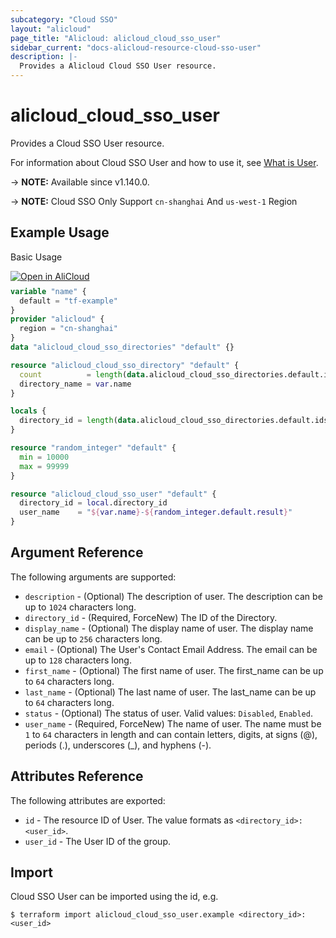 ```yaml
---
subcategory: "Cloud SSO"
layout: "alicloud"
page_title: "Alicloud: alicloud_cloud_sso_user"
sidebar_current: "docs-alicloud-resource-cloud-sso-user"
description: |-
  Provides a Alicloud Cloud SSO User resource.
---
```


# alicloud_cloud_sso_user

Provides a Cloud SSO User resource.

For information about Cloud SSO User and how to use it, see [What is User](https://www.alibabacloud.com/help/en/cloudsso/latest/api-cloudsso-2021-05-15-createuser).

-> **NOTE:** Available since v1.140.0.

-> **NOTE:** Cloud SSO Only Support `cn-shanghai` And `us-west-1` Region

## Example Usage

Basic Usage

<div style="display: block;margin-bottom: 40px;"><div class="oics-button" style="float: right;position: absolute;margin-bottom: 10px;">
  <a href="https://api.aliyun.com/terraform?resource=alicloud_cloud_sso_user&exampleId=9ab06875-0649-45b3-d95c-8c1edcb885326fdfa416&activeTab=example&spm=docs.r.cloud_sso_user.0.9ab0687506&intl_lang=EN_US" target="_blank">
    <img alt="Open in AliCloud" src="https://img.alicdn.com/imgextra/i1/O1CN01hjjqXv1uYUlY56FyX_!!6000000006049-55-tps-254-36.svg" style="max-height: 44px; max-width: 100%;">
  </a>
</div></div>

```terraform
variable "name" {
  default = "tf-example"
}
provider "alicloud" {
  region = "cn-shanghai"
}
data "alicloud_cloud_sso_directories" "default" {}

resource "alicloud_cloud_sso_directory" "default" {
  count          = length(data.alicloud_cloud_sso_directories.default.ids) > 0 ? 0 : 1
  directory_name = var.name
}

locals {
  directory_id = length(data.alicloud_cloud_sso_directories.default.ids) > 0 ? data.alicloud_cloud_sso_directories.default.ids[0] : concat(alicloud_cloud_sso_directory.default.*.id, [""])[0]
}

resource "random_integer" "default" {
  min = 10000
  max = 99999
}

resource "alicloud_cloud_sso_user" "default" {
  directory_id = local.directory_id
  user_name    = "${var.name}-${random_integer.default.result}"
}
```

## Argument Reference

The following arguments are supported:

* `description` - (Optional) The description of user. The description can be up to `1024` characters long.
* `directory_id` - (Required, ForceNew) The ID of the Directory.
* `display_name` - (Optional) The display name of user. The display name can be up to `256` characters long.
* `email` - (Optional) The User's Contact Email Address. The email can be up to `128` characters long.
* `first_name` - (Optional) The first name of user. The first_name can be up to `64` characters long.
* `last_name` - (Optional) The last name of user. The last_name can be up to `64` characters long.
* `status` - (Optional) The status of user. Valid values: `Disabled`, `Enabled`.
* `user_name` - (Required, ForceNew) The name of user. The name must be `1` to `64` characters in length and can contain letters, digits, at signs (@), periods (.), underscores (_), and hyphens (-).

## Attributes Reference

The following attributes are exported:

* `id` - The resource ID of User. The value formats as `<directory_id>:<user_id>`.
* `user_id` - The User ID of the group.

## Import

Cloud SSO User can be imported using the id, e.g.

```shell
$ terraform import alicloud_cloud_sso_user.example <directory_id>:<user_id>
```
